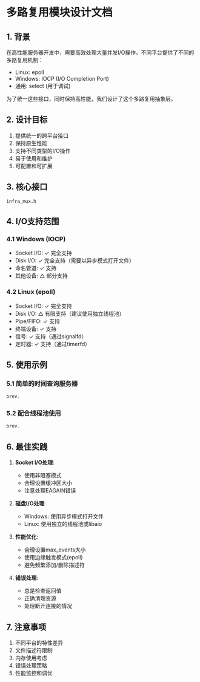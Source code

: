 # 多路复用模块设计文档

## 1. 背景

在高性能服务器开发中，需要高效处理大量并发I/O操作。不同平台提供了不同的多路复用机制：
- Linux: epoll
- Windows: IOCP (I/O Completion Port)
- 通用: select (用于调试)

为了统一这些接口，同时保持高性能，我们设计了这个多路复用抽象层。

## 2. 设计目标

1. 提供统一的跨平台接口
2. 保持原生性能
3. 支持不同类型的I/O操作
4. 易于使用和维护
5. 可配置和可扩展

## 3. 核心接口

```
infra_mux.h
```

## 4. I/O支持范围

### 4.1 Windows (IOCP)
- Socket I/O: ✓ 完全支持
- Disk I/O: ✓ 完全支持（需要以异步模式打开文件）
- 命名管道: ✓ 支持
- 其他设备: △ 部分支持

### 4.2 Linux (epoll)
- Socket I/O: ✓ 完全支持
- Disk I/O: △ 有限支持（建议使用独立线程池）
- Pipe/FIFO: ✓ 支持
- 终端设备: ✓ 支持
- 信号: ✓ 支持（通过signalfd）
- 定时器: ✓ 支持（通过timerfd）

## 5. 使用示例

### 5.1 简单的时间查询服务器
```c
brev.
```

### 5.2 配合线程池使用
```c
brev.
```

## 6. 最佳实践

1. **Socket I/O处理**:
   - 使用非阻塞模式
   - 合理设置缓冲区大小
   - 注意处理EAGAIN错误

2. **磁盘I/O处理**:
   - Windows: 使用异步模式打开文件
   - Linux: 使用独立的线程池或libaio

3. **性能优化**:
   - 合理设置max_events大小
   - 使用边缘触发模式(epoll)
   - 避免频繁添加/删除描述符

4. **错误处理**:
   - 总是检查返回值
   - 正确清理资源
   - 处理断开连接的情况

## 7. 注意事项

1. 不同平台的特性差异
2. 文件描述符限制
3. 内存使用考虑
4. 错误处理策略
5. 性能监控和调优 
